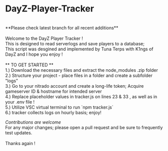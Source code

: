 # DayZ-Player-Tracker
<br>
**Please check latest branch for all recent additions**<br>
<br>
Welcome to the DayZ Player Tracker ! <br>
This is designed to read serverlogs and save players to a database; <br>
This script was desgined and implemented by Tuna Terps with K1ngs of DayZ and I hope you enjoy !<br>
<br>
** TO GET STARTED **
<br>
1.) Download the necessary files and extract the node_modules .zip folder <br>
2.) Structure your project - place files in a folder and create a subfolder "logs"<br>
3.) Go to your nitrado account and create a long-life token; Acquire gameserver ID & hostname for intended server<br>
4.) Replace placeholder values in tracker.js on lines 23 & 33 , as well as in your .env file ! <br>
5.) Utilize VSC virtual terminal to run `npm tracker.js`<br>
6.) tracker collects logs on hourly basis; enjoy!<br>

*Contributions are welcome* <br>
For any major changes; please open a pull request and be sure to frequently test updates. <br>
<br>
Thanks again !
